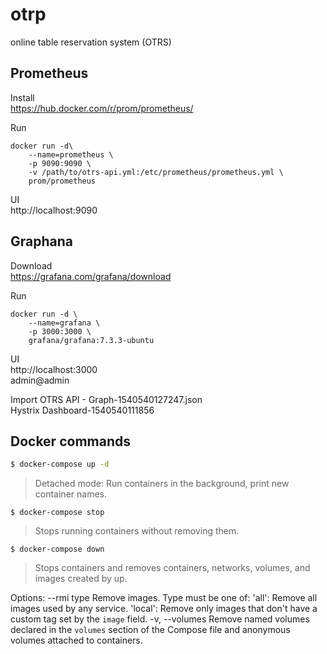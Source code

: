 # otrp
online table reservation system (OTRS)

## Prometheus

Install  
https://hub.docker.com/r/prom/prometheus/

Run 
```
docker run -d\
    --name=prometheus \
    -p 9090:9090 \
    -v /path/to/otrs-api.yml:/etc/prometheus/prometheus.yml \
    prom/prometheus
```

UI  
http://localhost:9090

## Graphana

Download  
https://grafana.com/grafana/download

Run
```
docker run -d \
    --name=grafana \
    -p 3000:3000 \
    grafana/grafana:7.3.3-ubuntu
```

UI  
http://localhost:3000  
admin@admin

Import 
OTRS API - Graph-1540540127247.json  
Hystrix Dashboard-1540540111856

## Docker commands
```sh
$ docker-compose up -d
```
> Detached mode: Run containers in the background, print new container names.  

```
$ docker-compose stop
```
> Stops running containers without removing them.  


```
$ docker-compose down
```
> Stops containers and removes containers, networks, volumes, and images created by up.  

Options:
    --rmi type              Remove images. Type must be one of:
                              'all': Remove all images used by any service.
                              'local': Remove only images that don't have a
                              custom tag set by the `image` field.
    -v, --volumes           Remove named volumes declared in the `volumes`
                            section of the Compose file and anonymous volumes
                            attached to containers.
